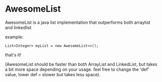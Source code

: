 # AwesomeList

AwesomeList is a java list implementation that outperforms both arraylist and linkedlist

example:

`List<Integer> myList = new AwesomeList<>();`

that's it! 

(AwesomeList should be faster than both ArrayList and LinkedList,
but takes a bit more space depending on your usage.
feel free to change the 'def' value, lower def = slower but takes less space).
